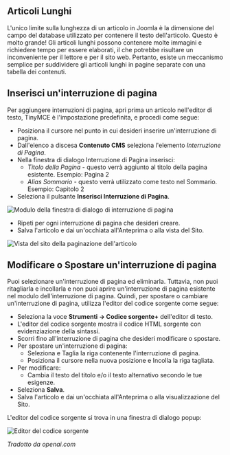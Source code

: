 <!-- Filename: J4.x:Article_Pagination / Display title: Articolo: Modifica - Paginazione  -->

## Articoli Lunghi

L'unico limite sulla lunghezza di un articolo in Joomla è la dimensione del campo del database utilizzato per contenere il testo dell'articolo. Questo è molto grande! Gli articoli lunghi possono contenere molte immagini e richiedere tempo per essere elaborati, il che potrebbe risultare un inconveniente per il lettore e per il sito web. Pertanto, esiste un meccanismo semplice per suddividere gli articoli lunghi in pagine separate con una tabella dei contenuti.

## Inserisci un'interruzione di pagina

Per aggiungere interruzioni di pagina, apri prima un articolo nell'editor di testo, TinyMCE è l'impostazione predefinita, e procedi come segue:

- Posiziona il cursore nel punto in cui desideri inserire un'interruzione di pagina.
- Dall'elenco a discesa **Contenuto CMS** seleziona l'elemento *Interruzione di Pagina*.
- Nella finestra di dialogo Interruzione di Pagina inserisci:
  - *Titolo della Pagina* - questo verrà aggiunto al titolo della pagina esistente. Esempio: Pagina 2
  - *Alias Sommario* - questo verrà utilizzato come testo nel Sommario. Esempio: Capitolo 2
- Seleziona il pulsante **Inserisci Interruzione di Pagina**.

![Modulo della finestra di dialogo di interruzione di pagina](../../../en/images/articles/articles-edit-pagination.png)

- Ripeti per ogni interruzione di pagina che desideri creare.
- Salva l'articolo e dai un'occhiata all'Anteprima o alla vista del Sito.

![Vista del sito della paginazione dell'articolo](../../../en/images/articles/articles-site-pagination.png)

## Modificare o Spostare un'interruzione di pagina

Puoi selezionare un'interruzione di pagina ed eliminarla. Tuttavia, non puoi ritagliarla e incollarla e non puoi aprire un'interruzione di pagina esistente nel modulo dell'interruzione di pagina. Quindi, per spostare o cambiare un'interruzione di pagina, utilizza l'editor del codice sorgente come segue:

- Seleziona la voce **Strumenti -> Codice sorgente+** dell'editor di testo.
- L'editor del codice sorgente mostra il codice HTML sorgente con evidenziazione della sintassi.
- Scorri fino all'interruzione di pagina che desideri modificare o spostare.
- Per spostare un'interruzione di pagina:
  - Seleziona e Taglia la riga contenente l'interruzione di pagina.
  - Posiziona il cursore nella nuova posizione e Incolla la riga tagliata.
- Per modificare:
  - Cambia il testo del titolo e/o il testo alternativo secondo le tue esigenze.
- Seleziona **Salva**.
- Salva l'articolo e dai un'occhiata all'Anteprima o alla visualizzazione del Sito.

L'editor del codice sorgente si trova in una finestra di dialogo popup:

![Editor del codice sorgente](../../../en/images/articles/articles-edit-pagination-source-code.png)

*Tradotto da openai.com*

